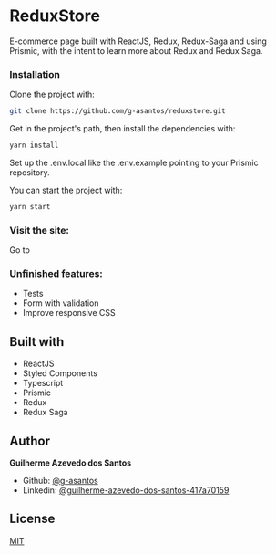 # ReduxStore

E-commerce page built with ReactJS, Redux, Redux-Saga and using Prismic, with the intent to learn more about Redux and Redux Saga.

### Installation


Clone the project with:

```sh
git clone https://github.com/g-asantos/reduxstore.git
```

Get in the project's path, then install the dependencies with:

```sh
yarn install
```

Set up the .env.local like the .env.example pointing to your Prismic repository.


You can start the project with:

```sh
yarn start
```

### Visit the site:

Go to


### Unfinished features:

- Tests
- Form with validation
- Improve responsive CSS

## Built with

- ReactJS
- Styled Components
- Typescript
- Prismic
- Redux
- Redux Saga


## Author

  **Guilherme Azevedo dos Santos**

* Github: [@g-asantos](https://github.com/g-asantos)
* Linkedin: [@guilherme-azevedo-dos-santos-417a70159](https://www.linkedin.com/in/guilherme-azevedo-dos-santos-417a70159/)

## License

[MIT](https://choosealicense.com/licenses/mit/)
